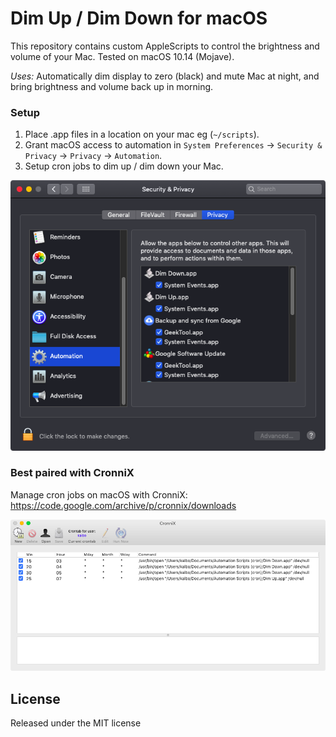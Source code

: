 # Dim Up / Dim Down for macOS
This repository contains custom AppleScripts to control the brightness and volume of your Mac. Tested on macOS 10.14 (Mojave).

*Uses:* Automatically dim display to zero (black) and mute Mac at night, and bring brightness and volume back up in morning.

### Setup

1. Place .app files in a location on your mac eg (`~/scripts`).
2. Grant macOS access to automation in `System Preferences` -> `Security & Privacy` -> `Privacy` -> `Automation`.
3. Setup cron jobs to dim up / dim down your Mac.

![macOS System Prefs panel screenshot](./imgs/system_prefs-security_automation.png)

### Best paired with CronniX
Manage cron jobs on macOS with CronniX: https://code.google.com/archive/p/cronnix/downloads

![CronniX screenshot](./imgs/cronnix.png)

## License

Released under the MIT license
